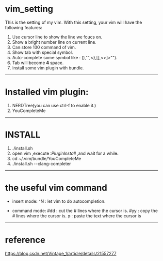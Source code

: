 # vim_setting
This is the setting of my vim.
With this setting, your vim will have the following features:
1. Use cursor line to show the line we foucs on.
2. Show a bright number line on current line.
3. Can store 100 command of vim.
4. Show tab with special symbol.
5. Auto-complete some symbol like : (),"",<},[],<>]>"").
6. Tab will become **4** space.
7. Install some vim plugin with bundle.

---
# Installed vim plugin:
1. NERDTree(you can use ctrl-f to enable it.)
1. YouCompleteMe

---

# INSTALL
1. ./install.sh
2. open vim ,execute *:PluginInstall* ,and wait for a while.
3. cd ~/.vim/bundle/YouCompleteMe
4. ./install.sh --clang-completer
---

# the useful vim command
- insert mode:
^N : let vim to do autocompletion.

- command mode:
\#dd : cut the \# lines where the cursor is.
\#yy : copy the \# lines where the cursor is.
p : paste the text where the cursor is

---

# reference
https://blog.csdn.net/Vintage_1/article/details/21557277

 
